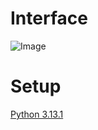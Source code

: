 # Interface
![Image](https://github.com/user-attachments/assets/5451a459-d208-4e39-a2a3-4d58308ff31d)
# Setup
[Python 3.13.1](https://www.python.org/ftp/python/3.13.1/python-3.13.1-amd64.exe)
